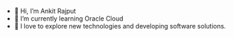 - 👋 Hi, I’m Ankit Rajput
- 🌱 I’m currently learning Oracle Cloud
- 👀 I love to explore new technologies and developing software solutions.


<!---
ankitkumarr944/ankitkumarr944 is a ✨ special ✨ repository because its `README.md` (this file) appears on your GitHub profile.
You can click the Preview link to take a look at your changes.
--->
